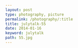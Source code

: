 ```yaml
---
layout: post
type: photography, picture
permalink: /photography/:title
title: julytalk-55
date: 2014-01-16
keyword: julytalk
path: 55.jpg
---
```




